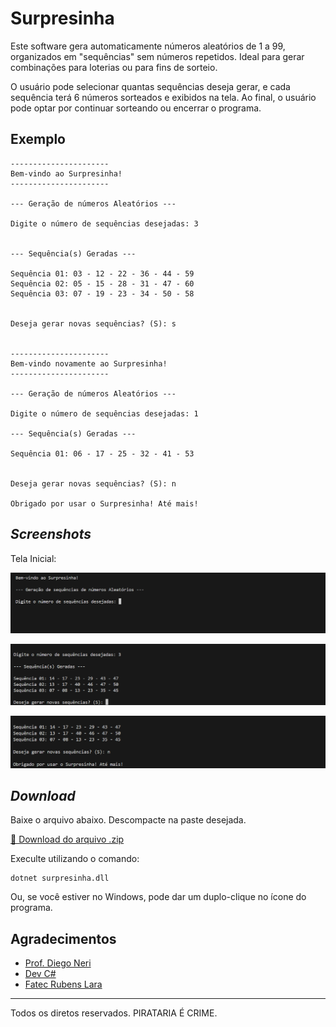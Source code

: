 # Surpresinha

Este software gera automaticamente números aleatórios de 1 a 99, organizados em "sequências" sem números repetidos.
Ideal para gerar combinações para loterias ou para fins de sorteio.

O usuário pode selecionar quantas sequências deseja gerar, e cada sequência terá 6 números sorteados e exibidos na tela.
Ao final, o usuário pode optar por continuar sorteando ou encerrar o programa.


## Exemplo

```
----------------------
Bem-vindo ao Surpresinha!
----------------------

--- Geração de números Aleatórios ---

Digite o número de sequências desejadas: 3


--- Sequência(s) Geradas ---

Sequência 01: 03 - 12 - 22 - 36 - 44 - 59
Sequência 02: 05 - 15 - 28 - 31 - 47 - 60
Sequência 03: 07 - 19 - 23 - 34 - 50 - 58


Deseja gerar novas sequências? (S): s


----------------------
Bem-vindo novamente ao Surpresinha!
----------------------

--- Geração de números Aleatórios ---

Digite o número de sequências desejadas: 1

--- Sequência(s) Geradas ---

Sequência 01: 06 - 17 - 25 - 32 - 41 - 53


Deseja gerar novas sequências? (S): n

Obrigado por usar o Surpresinha! Até mais!

```

## _Screenshots_

Tela Inicial: 

![Tela do Inicial](https://github.com/ThiagoRibeiro16/surpresinha/blob/main/telas/inicial.png)

![Tela de Geração](https://github.com/ThiagoRibeiro16/surpresinha/blob/main/telas/geracao.png)

![Tela Fim](https://github.com/ThiagoRibeiro16/surpresinha/blob/main/telas/final.png)

## _Download_

Baixe o arquivo abaixo. Descompacte na paste desejada.

[🔽 Download do arquivo .zip](dist/surpresinha.zip)

Execulte utilizando o comando:

```
dotnet surpresinha.dll
```

Ou, se você estiver no Windows, pode dar um duplo-clique no ícone do programa.

## Agradecimentos 

- [Prof. Diego Neri](https://github.com/diegoneri)
- [Dev C#](https://github.com/diegoneri/aulas-lp-csharp)
- [Fatec Rubens Lara](https://fatecrl.edu.br/)

---

Todos os diretos reservados. PIRATARIA É CRIME.
